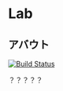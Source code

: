 # Lab

## アバウト

[![Build Status](https://travis-ci.org/GFwer/Lab.svg?branch=master)](https://travis-ci.org/GFwer/Lab)

？？？？？
